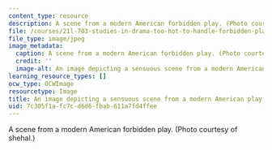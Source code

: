 ```yaml
---
content_type: resource
description: A scene from a modern American forbidden play. (Photo courtesy of shehal.)
file: /courses/21l-703-studies-in-drama-too-hot-to-handle-forbidden-plays-in-modern-america-fall-2008/7c305f1afc7cd6d6fbab611a7fd4ffee_21l-703f08.jpg
file_type: image/jpeg
image_metadata:
  caption: A scene from a modern American forbidden play. (Photo courtesy of [shehal](http://www.flickr.com/photos/shehal/2255918244/in/photostream/).)
  credit: ''
  image-alt: An image depicting a sensuous scene from a modern American play.
learning_resource_types: []
ocw_type: OCWImage
resourcetype: Image
title: An image depicting a sensuous scene from a modern American play
uid: 7c305f1a-fc7c-d6d6-fbab-611a7fd4ffee
---
```

A scene from a modern American forbidden play. (Photo courtesy of shehal.)

